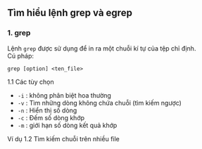 ## Tìm hiểu lệnh grep và egrep  

### 1. grep  
Lệnh `grep` được sử dụng để in ra một chuỗi kí tự của tệp chỉ định.  
Cú pháp:  
```
grep [option] <ten_file>  
```  
1.1 Các tùy chọn  

- `-i` : không phân biệt hoa thường  
- `-v` : Tìm những dòng không chứa chuỗi (tìm kiếm ngược)  
- `-n` : Hiển thị số dòng  
- `-c` : Đếm số dòng khớp   
- `-m` : giới hạn số dòng kết quả khớp  

Ví dụ
1.2  Tìm kiếm chuỗi trên nhiều file  
